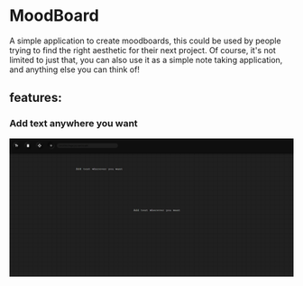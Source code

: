 # MoodBoard
A simple application to create moodboards, this could be used by people trying to find the right aesthetic for their next project.
Of course, it's not limited to just that, you can also use it as a simple note taking application, and anything else you can think of!

## features:
### Add text anywhere you want


![move text around](https://github.com/adikoch17/MoodBoard/blob/main/images/readme%20images/2.png)
